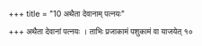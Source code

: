 +++
title = "10 अथैता देवानाम् पत्नयः"

+++
अथैता देवानां पत्नयः । ताभिः प्रजाकामं पशुकामं वा याजयेत् १०